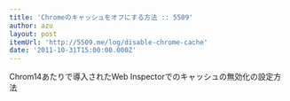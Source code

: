 ```yaml
---
title: 'Chromeのキャッシュをオフにする方法 :: 5509'
author: azu
layout: post
itemUrl: 'http://5509.me/log/disable-chrome-cache'
date: '2011-10-31T15:00:00.000Z'
---
```

Chrom14あたりで導入されたWeb Inspectorでのキャッシュの無効化の設定方法
